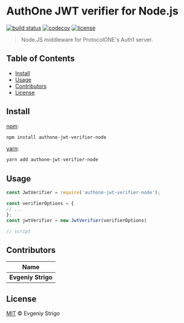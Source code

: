 # AuthOne JWT verifier for Node.js

[![build status](https://img.shields.io/travis/ProtocolONE/authone-jwt-verifier-node.svg?branch=master)](https://travis-ci.com/ProtocolONE/authone-jwt-verifier-node)
[![codecov](https://codecov.io/gh/ProtocolONE/authone-jwt-verifier-node/branch/master/graph/badge.svg)](https://codecov.io/gh/ProtocolONE/authone-jwt-verifier-node)
[![license](https://img.shields.io/github/license/ProtocolONE/authone-jwt-verifier-node.svg)](LICENSE)

> Node.JS middleware for ProtocolONE's Auth1 server.


## Table of Contents

* [Install](#install)
* [Usage](#usage)
* [Contributors](#contributors)
* [License](#license)


## Install

[npm][]:

```sh
npm install authone-jwt-verifier-node
```

[yarn][]:

```sh
yarn add authone-jwt-verifier-node
```


## Usage

```js
const JwtVerifier = require('authone-jwt-verifier-node');

const verifierOptions = {
// ... 
};
const jwtVerifier = new JwtVerifier(verifierOptions)

// script
```


## Contributors

| Name               |
| ------------------ |
| **Evgeniy Strigo** |


## License

[MIT](LICENSE) © Evgeniy Strigo


## 

[npm]: https://www.npmjs.com/

[yarn]: https://yarnpkg.com/
